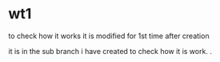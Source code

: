# wt1
to check how it works
it is modified for 1st time after creation

it is in the sub branch i have created to check how  it is work.
.
